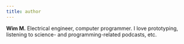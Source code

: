 ```yaml
---
title: author
---
```


**Wim M.** Electrical engineer, computer programmer. I love prototyping, listening to science- and programming-related podcasts, etc.

